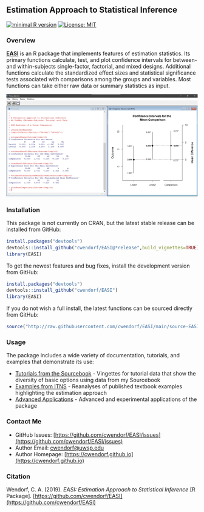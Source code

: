 <a href="https://github.com/cwendorf/EASI/">
<img src="./docs/logo.png" height="60px;" align="left;" style="display: none; margin: 0px; padding: 0px;">
</a>

## Estimation Approach to Statistical Inference

[![minimal R version](https://img.shields.io/badge/R%3E%3D-3.6.2-6666ff.svg)](https://cran.r-project.org/)
[![License: MIT](https://img.shields.io/badge/License-MIT-blue.svg)](https://opensource.org/licenses/MIT)

### Overview

[**EASI**](https://github.com/cwendorf/EASI) is an R package that implements features of estimation statistics. Its primary functions calculate, test, and plot confidence intervals for between- and within-subjects single-factor, factorial, and mixed designs. Additional functions calculate the standardized effect sizes and statistical significance tests associated with comparisons among the groups and variables. Most functions can take either raw data or summary statistics as input. 

<a href="https://github.com/cwendorf/EASI">
<p align="center"><kbd><img src="docs/easiComparison.jpg"></kbd></p>
</a>

### Installation

This package is not currently on CRAN, but the latest stable release can be installed from GitHub:

```r
install.packages("devtools")
devtools::install_github("cwendorf/EASI@*release",build_vignettes=TRUE)
library(EASI)
```

To get the newest features and bug fixes, install the development version from GitHub:

``` r
install.packages("devtools")
devtools::install_github("cwendorf/EASI")
library(EASI)
```

If you do not wish a full install, the latest functions can be sourced directly from GitHub:

```r
source("http://raw.githubusercontent.com/cwendorf/EASI/main/source-EASI.R")
```

### Usage

The package includes a wide variety of documentation, tutorials, and examples that demonstrate its use:

- [Tutorials from the Sourcebook](https://github.com/cwendorf/EASI/tree/main/docs/tutorials) - Vingettes for tutorial data that show the diversity of basic options using data from my Sourcebook 
- [Examples from ITNS](https://github.com/cwendorf/EASI/tree/main/docs/examples) - Reanalyses of published textbook examples highlighting the estimation approach 
- [Advanced Applications](https://github.com/cwendorf/EASI/tree/main/docs/applications) - Advanced and experimental applications of the package

### Contact Me

- GitHub Issues: [https://github.com/cwendorf/EASI/issues](https://github.com/cwendorf/EASI/issues) 
- Author Email: [cwendorf@uwsp.edu](mailto:cwendorf@uwsp.edu)
- Author Homepage: [https://cwendorf.github.io](https://cwendorf.github.io)

### Citation

Wendorf, C. A. (2019). _EASI: Estimation Approach to Statistical Inference_ [R Package]. [https://github.com/cwendorf/EASI](https://github.com/cwendorf/EASI)
